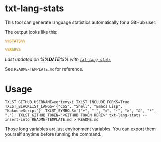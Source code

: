 # txt-lang-stats
This tool can generate language statistics automatically for a GitHub user:

The output looks like this:

```yaml
%%STATS%%

%%BAR%%
```

_Last updated on **%%DATE%%** with [`txt-lang-stats`](https://github.com/eeriemyxi/txt-lang-stats)_

See `README-TEMPLATE.md` for reference.

# Usage
```console
TXLST_GITHUB_USERNAME=eeriemyxi TXLST_INCLUDE_FORKS=True TXLST_BLACKLIST_LANGS='{"CSS", "Shell", "Emacs Lisp", "KakouneScript"}' TXLST_SYMBOLS='("+", "-", "=", "~", "×", "&", "*", ".")' TXLST_GITHUB_TOKEN="<GITHUB TOKEN HERE>" txt-lang-stats --insert-into README-TEMPLATE.md > README.md
```

Those long variables are just environment variables. You can export them
yourself anytime before running the command.
